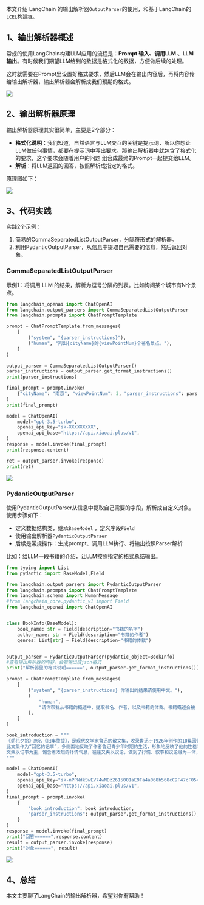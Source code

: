 本文介绍 LangChain 的输出解析器`OutputParser`的使用，和基于LangChain的`LCEL`构建`链`。

## 1、输出解析器概述

常规的使用LangChain构建LLM应用的流程是：**Prompt 输入、调用LLM 、LLM输出**。有时候我们期望LLM给到的数据是格式化的数据，方便做后续的处理。

这时就需要在Prompt里设置好格式要求，然后LLM会在输出内容后，再将内容传给输出解析器，输出解析器会解析成我们预期的格式。

![](https://img.mangod.top/blog/202405262252996.png)



## 2、输出解析器原理

输出解析器原理其实很简单，主要是2个部分：

- **格式化说明**：我们知道，自然语言与LLM交互的关键是提示词，所以你想让LLM做任何事情，都要在提示词中写出要求。那输出解析器中就包含了格式化的要求，这个要求会随着用户的问题 组合成最终的Prompt一起提交给LLM。
- **解析**：将LLM返回的回答，按照解析成指定的格式。

原理图如下：

![](https://img.mangod.top/blog/202410111835769.png)

## 3、代码实践

实践2个示例：

1. 简易的CommaSeparatedListOutputParser，分隔符形式的解析器。
2. 利用PydanticOutputParser，从信息中提取自己需要的信息，然后返回对象。

### CommaSeparatedListOutputParser

示例1：将调用 LLM 的结果，解析为逗号分隔的列表。比如询问某个城市有N个景点。

```Python
from langchain_openai import ChatOpenAI
from langchain.output_parsers import CommaSeparatedListOutputParser
from langchain.prompts import ChatPromptTemplate

prompt = ChatPromptTemplate.from_messages(
    [
        ("system", "{parser_instructions}"),
        ("human", "列出{cityName}的{viewPointNum}个著名景点。"),
    ]
)

output_parser = CommaSeparatedListOutputParser()
parser_instructions = output_parser.get_format_instructions()
print(parser_instructions)

final_prompt = prompt.invoke(
    {"cityName": "南京", "viewPointNum": 3, "parser_instructions": parser_instructions}
)
print(final_prompt)

model = ChatOpenAI(
    model="gpt-3.5-turbo",
    openai_api_key="sk-XXXXXXXXX",
    openai_api_base="https://api.xiaoai.plus/v1",
)
response = model.invoke(final_prompt)
print(response.content)

ret = output_parser.invoke(response)
print(ret)

```



![](https://img.mangod.top/blog/202410111757297.png)



### PydanticOutputParser

使用PydanticOutputParser从信息中提取自己需要的字段，解析成自定义对象。使用步骤如下：

- 定义数据结构类，继承`BaseModel` ，定义字段`Field`
- 使用输出解析器`PydanticOutputParser`
- 后续是常规操作：生成prompt、调用LLM执行、将输出按照Parser解析

比如：给LLM一段书籍的介绍，让LLM按照指定的格式总结输出。

```Python
from typing import List
from pydantic import BaseModel,Field

from langchain.output_parsers import PydanticOutputParser
from langchain.prompts import ChatPromptTemplate
from langchain.schema import HumanMessage
#from langchain_core.pydantic_v1 import Field
from langchain_openai import ChatOpenAI


class BookInfo(BaseModel):
    book_name: str = Field(description="书籍的名字")
    author_name: str = Field(description="书籍的作者")
    genres: List[str] = Field(description="书籍的体裁")


output_parser = PydanticOutputParser(pydantic_object=BookInfo)
#查看输出解析器的内容，会被输出成json格式
print("解析器里的格式说明======", output_parser.get_format_instructions())

prompt = ChatPromptTemplate.from_messages(
    [
        ("system", "{parser_instructions} 你输出的结果请使用中文。"),
        (
            "human",
            "请你帮我从书籍的概述中，提取书名、作者，以及书籍的体裁。书籍概述会被 ### 符号包围。\n### {book_introduction} ###",
        ),
    ]
)

book_introduction = """
《朝花夕拾》原名《旧事重提》，是现代文学家鲁迅的散文集，收录鲁迅于1926年创作的10篇回忆性散文， [1]1928年由北京未名社出版，现编入《鲁迅全集》第2卷。
此文集作为“回忆的记事”，多侧面地反映了作者鲁迅青少年时期的生活，形象地反映了他的性格和志趣的形成经过。前七篇反映他童年时代在绍兴的家庭和私塾中的生活情景，后三篇叙述他从家乡到南京，又到日本留学，然后回国教书的经历；揭露了半殖民地半封建社会种种丑恶的不合理现象，同时反映了有抱负的青年知识分子在旧中国茫茫黑夜中，不畏艰险，寻找光明的困难历程，以及抒发了作者对往日亲友、师长的怀念之情 [2]。
文集以记事为主，饱含着浓烈的抒情气息，往往又夹以议论，做到了抒情、叙事和议论融为一体，优美和谐，朴实感人。作品富有诗情画意，又不时穿插着幽默和讽喻；形象生动，格调明朗，有强烈的感染力。
"""

model = ChatOpenAI(
    model="gpt-3.5-turbo",
    openai_api_key="sk-nPPNdkSwEV74wNDz2615001aE9Fa4a068b568cC9F47cF054",
    openai_api_base="https://api.xiaoai.plus/v1",
)
final_prompt = prompt.invoke(
    {
        "book_introduction": book_introduction,
        "parser_instructions": output_parser.get_format_instructions(),
    }
)
response = model.invoke(final_prompt)
print("回答======",response.content)
result = output_parser.invoke(response)
print("对象======", result)
```

![](https://img.mangod.top/blog/202410111812090.png)



## 4、总结

本文主要聊了LangChain的输出解析器，希望对你有帮助！

